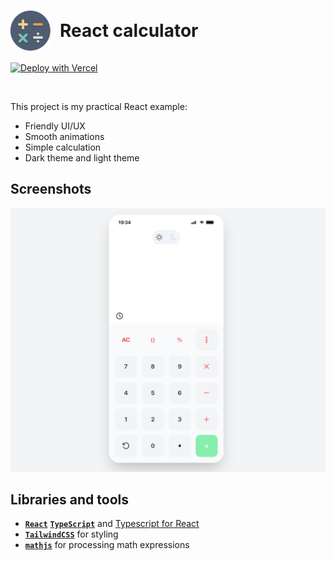 <h1 style="display:flex; align-items:center"> 
    <img src = "public\logo192.png" width = "64px" style="margin-right:15px"> 
    React calculator 
</h1>

[![Deploy with Vercel](https://vercel.com/button)](https://vercel.com/new/clone?repository-url=https://github.com/NghiaCaNgao/React-Calculator)

<!-- Travis CI -->
</br>

This project is my practical React example:

- Friendly UI/UX
- Smooth animations
- Simple calculation
- Dark theme and light theme

## Screenshots

![Preview](./assets//preview.png)

## Libraries and tools

- [**`React`**](https://react.dev/) [**`TypeScript`**](https://www.typescriptlang.org/) and [Typescript for React](https://create-react-app.dev/docs/adding-typescript/)
- [**`TailwindCSS`**](https://tailwindcss.com/) for styling
- [**`mathjs`**](https://mathjs.org/) for processing math expressions
